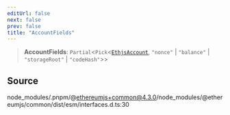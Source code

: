 ```yaml
---
editUrl: false
next: false
prev: false
title: "AccountFields"
---
```


> **AccountFields**: `Partial`\<`Pick`\<[`EthjsAccount`](/reference/utils/classes/ethjsaccount/), `"nonce"` \| `"balance"` \| `"storageRoot"` \| `"codeHash"`\>\>

## Source

node\_modules/.pnpm/@ethereumjs+common@4.3.0/node\_modules/@ethereumjs/common/dist/esm/interfaces.d.ts:30
